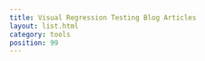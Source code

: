 ```yaml
---
title: Visual Regression Testing Blog Articles
layout: list.html
category: tools
position: 99
---
```

